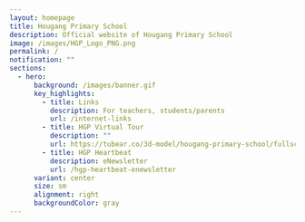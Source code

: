 ```yaml
---
layout: homepage
title: Hougang Primary School
description: Official website of Hougang Primary School
image: /images/HGP_Logo_PNG.png
permalink: /
notification: ""
sections:
  - hero:
      background: /images/banner.gif
      key_highlights:
        - title: Links
          description: For teachers, students/parents
          url: /internet-links
        - title: HGP Virtual Tour
          description: ""
          url: https://tubear.co/3d-model/hougang-primary-school/fullscreen/
        - title: HGP Heartbeat
          description: eNewsletter
          url: /hgp-heartbeat-enewsletter
      variant: center
      size: sm
      alignment: right
      backgroundColor: gray
---
```

